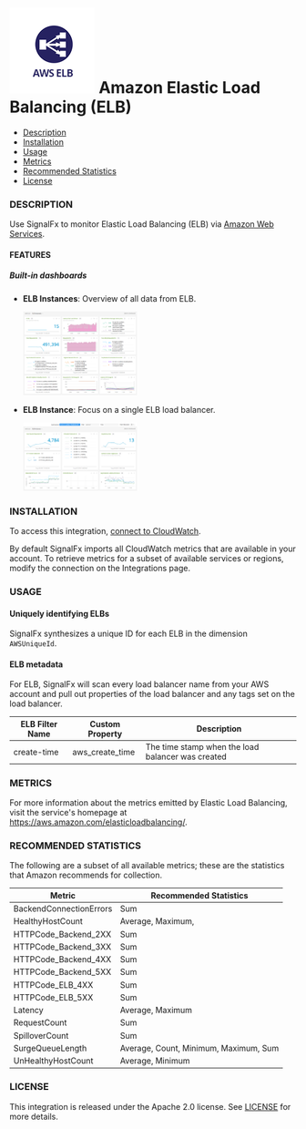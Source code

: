 # ![](./img/integration_awselb.png) Amazon Elastic Load Balancing (ELB)

- [Description](#description)
- [Installation](#installation)
- [Usage](#usage)
- [Metrics](#metrics)
- [Recommended Statistics](#recommended-statistics)
- [License](#license)

### DESCRIPTION

Use SignalFx to monitor Elastic Load Balancing (ELB) via [Amazon Web Services](https://github.com/signalfx/integrations/tree/master/aws)[](sfx_link:aws).

#### FEATURES

##### Built-in dashboards

- **ELB Instances**: Overview of all data from ELB.

  [<img src='./img/dashboard_elb_instances.png' width=200px>](./img/dashboard_elb_instances.png)

- **ELB Instance**: Focus on a single ELB load balancer.

  [<img src='./img/dashboard_elb_instance.png' width=200px>](./img/dashboard_elb_instance.png)

### INSTALLATION

To access this integration, [connect to CloudWatch](https://github.com/signalfx/integrations/tree/master/aws)[](sfx_link:aws).

By default SignalFx imports all CloudWatch metrics that are available in your account. To retrieve metrics for a subset of available services or regions, modify the connection on the Integrations page.

### USAGE

#### Uniquely identifying ELBs

SignalFx synthesizes a unique ID for each ELB in the dimension `AWSUniqueId`.

#### ELB metadata

For ELB, SignalFx will scan every load balancer name from your AWS account and pull out properties of the load balancer and any tags set on the load balancer.

| ELB Filter Name |	Custom Property |	Description |
|-----------------|-----------------|-------------|
| create-time | aws\_create\_time | The time stamp when the load balancer was created |

### METRICS

For more information about the metrics emitted by Elastic Load Balancing, visit the service's homepage at <a target="_blank" href="https://aws.amazon.com/elasticloadbalancing/">https://aws.amazon.com/elasticloadbalancing/</a>.

<!--- METRICS --->
### RECOMMENDED STATISTICS 

The following are a subset of all available metrics; these are the statistics that Amazon recommends for collection.

| Metric                  | Recommended Statistics                |
| ----------------------- | ------------------------------------- |
| BackendConnectionErrors | Sum                                   |
| HealthyHostCount        | Average, Maximum,                     |
| HTTPCode_Backend_2XX    | Sum                                   |
| HTTPCode_Backend_3XX    | Sum                                   |
| HTTPCode_Backend_4XX    | Sum                                   |
| HTTPCode_Backend_5XX    | Sum                                   |
| HTTPCode_ELB_4XX        | Sum                                   |
| HTTPCode_ELB_5XX        | Sum                                   |
| Latency                 | Average, Maximum                      |
| RequestCount            | Sum                                   |
| SpilloverCount          | Sum                                   |
| SurgeQueueLength        | Average, Count, Minimum, Maximum, Sum |
| UnHealthyHostCount      | Average, Minimum                      |


### LICENSE

This integration is released under the Apache 2.0 license. See [LICENSE](./LICENSE) for more details.

